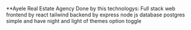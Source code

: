 **Ayele Real Estate Agency
Done by this technologys:
  Full stack web 
  frontend by react tailwind
  backend by express node js
  database postgres
simple and have night and light of themes option toggle 

